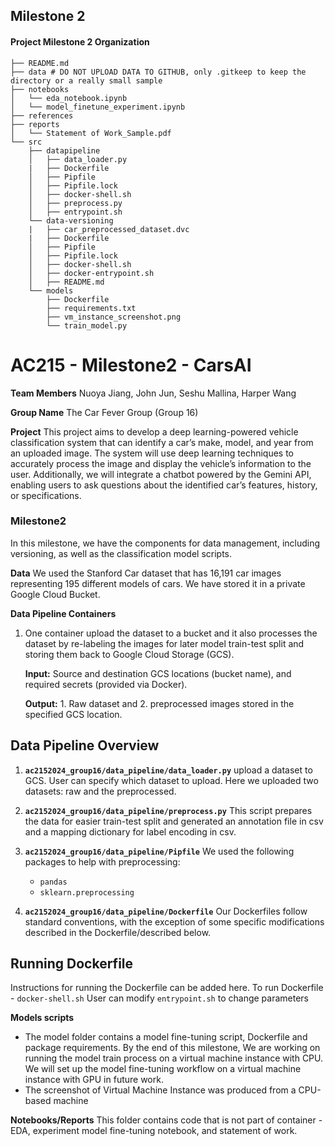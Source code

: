 ## Milestone 2 

#### Project Milestone 2 Organization

```
├── README.md
├── data # DO NOT UPLOAD DATA TO GITHUB, only .gitkeep to keep the directory or a really small sample
├── notebooks
│   └── eda_notebook.ipynb
│   └── model_finetune_experiment.ipynb
├── references
├── reports
│   └── Statement of Work_Sample.pdf
└── src
    ├── datapipeline
    │   ├── data_loader.py
    |   ├── Dockerfile
    │   ├── Pipfile
    │   ├── Pipfile.lock
    │   ├── docker-shell.sh
    │   ├── preprocess.py
    │   ├── entrypoint.sh
    └── data-versioning
    |   ├── car_preprocessed_dataset.dvc
    |   ├── Dockerfile
    │   ├── Pipfile
    │   ├── Pipfile.lock
    │   ├── docker-shell.sh
    │   ├── docker-entrypoint.sh
    │   ├── README.md
    └── models
        ├── Dockerfile
        ├── requirements.txt
        ├── vm_instance_screenshot.png
        └── train_model.py
```

# AC215 - Milestone2 - CarsAI

**Team Members**
Nuoya Jiang, John Jun, Seshu Mallina, Harper Wang

**Group Name**
The Car Fever Group (Group 16)

**Project**
This project aims to develop a deep learning-powered vehicle classification system that can identify a car’s make, model, and year from an uploaded image. The system will use deep learning techniques to accurately process the image and display the vehicle’s information to the user. Additionally, we will integrate a chatbot powered by the Gemini API, enabling users to ask questions about the identified car’s features, history, or specifications.

### Milestone2 ###

In this milestone, we have the components for data management, including versioning, as well as the classification model scripts.

**Data**
We used the Stanford Car dataset that has 16,191 car images representing 195 different models of cars. We have stored it in a private Google Cloud Bucket.

**Data Pipeline Containers**
1. One container upload the dataset to a bucket and it also processes the dataset by re-labeling the images for later model train-test split and storing them back to Google Cloud Storage (GCS).

	**Input:** Source and destination GCS locations (bucket name), and required secrets (provided via Docker).

	**Output:** 1. Raw dataset and 2. preprocessed images stored in the specified GCS location.

## Data Pipeline Overview

1. **`ac2152024_group16/data_pipeline/data_loader.py`**
   upload a dataset to GCS. User can specify which dataset to upload. Here we uploaded two datasets: raw and the preprocessed.

2. **`ac2152024_group16/data_pipeline/preprocess.py`**
   This script prepares the data for easier train-test split and generated an annotation file in csv and a mapping dictionary for label encoding in csv.

3. **`ac2152024_group16/data_pipeline/Pipfile`**
   We used the following packages to help with preprocessing:
   - `pandas`
   - `sklearn.preprocessing`

4. **`ac2152024_group16/data_pipeline/Dockerfile`**
   Our Dockerfiles follow standard conventions, with the exception of some specific modifications described in the Dockerfile/described below.


## Running Dockerfile
Instructions for running the Dockerfile can be added here.
To run Dockerfile - `docker-shell.sh`
User can modify `entrypoint.sh` to change parameters

**Models scripts**
- The model folder contains a model fine-tuning script, Dockerfile and package requirements. By the end of this milestone, We are working on running the model train process on a virtual machine instance with CPU. We will set up the model fine-tuning workflow on a virtual machine instance with GPU in future work. 
- The screenshot of Virtual Machine Instance was produced from a CPU-based machine

**Notebooks/Reports**
This folder contains code that is not part of container - EDA, experiment model fine-tuning notebook, and statement of work.

